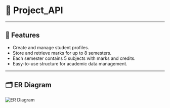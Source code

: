 # 📘 Project_API

---

## 🧩 Features

- Create and manage student profiles.
- Store and retrieve marks for up to 8 semesters.
- Each semester contains 5 subjects with marks and credits.
- Easy-to-use structure for academic data management.

---

## 🗂️ ER Diagram
![ER Diagram](./er-diagram.png)

